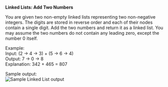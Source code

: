 **Linked Lists: Add Two Numbers**  
  
You are given two non-empty linked lists representing two non-negative integers. The digits are stored in reverse order and each of their nodes contain a single digit. Add the two numbers and return it as a linked list.
You may assume the two numbers do not contain any leading zero, except the number 0 itself.  

Example:  
Input: (2 -> 4 -> 3) + (5 -> 6 -> 4)  
Output: 7 -> 0 -> 8  
Explanation: 342 + 465 = 807

Sample output:  
![Sample Linked List output](https://github.com/skomja00/Ruby-programming-sandbox/blob/master/Linked-List/linkedlist.png)
